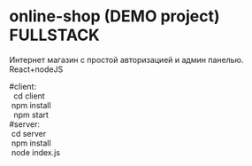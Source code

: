 <h1>online-shop (DEMO project) FULLSTACK</h1>
<p>
  Интернет магазин с простой авторизацией и админ панелью. React+nodeJS
</p>
#client: <br>
  &nbsp; cd client<br>
  &nbsp;npm install<br>
 &nbsp; npm start<br>
#server:<br>
  &nbsp;cd server<br>
  &nbsp;npm install<br>
  &nbsp;node index.js<br>
